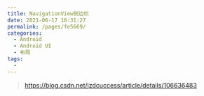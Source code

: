```yaml
---
title: NavigationView侧边栏
date: 2021-06-17 16:31:27
permalink: /pages/fe5669/
categories:
  - Android
  - Android UI
  - 布局
tags:
  - 
---
```

> https://blog.csdn.net/jzdcuccess/article/details/106636483

